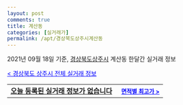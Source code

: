 ```yaml
---
layout: post
comments: true
title: 계산동
categories: [실거래가]
permalink: /apt/경상북도상주시계산동
---
```


2021년 09월 18일 기준, <a href="/apt/경상북도상주시">경상북도상주시</a> 계산동 한달간 실거래 정보

<a style="color: blue;" href="/apt/경상북도상주시">< 경상북도 상주시 전체 실거래 정보</a>
<!---- start ---->
<table>
  <tr>
    <td colspan="4" style="font-weight: bold;"><a href="/apt/경상북도상주시계산동{name_without_space}">오늘 등록된 실거래 정보가 없습니다</a> &nbsp;&nbsp;&nbsp; <a style="color: blue; font-size: smaller;" href="/apt/경상북도상주시계산동{name_without_space}">면적별 최고가 ></a></td>
  </tr>
    
</table>
<!---- end ---->
    